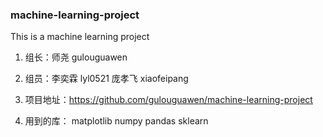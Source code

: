 ### machine-learning-project
This is a machine learning project

1. 组长：师尧  gulouguawen

2. 组员：李奕霖  lyl0521
         庞孝飞  xiaofeipang

3. 项目地址：https://github.com/gulouguawen/machine-learning-project

4. 用到的库：
  matplotlib
  numpy
  pandas
  sklearn
